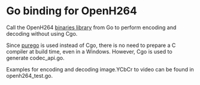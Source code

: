  # Go binding for OpenH264

Call the OpenH264 [binaries library](https://github.com/cisco/openh264/releases) from Go to perform encoding and decoding without using Cgo.

Since [purego](https://github.com/ebitengine/purego) is used instead of Cgo, there is no need to prepare a C compiler at build time, even in a Windows.
However, Cgo is used to generate codec_api.go.

Examples for encoding and decoding image.YCbCr to video can be found in openh264_test.go.

